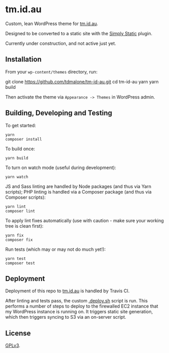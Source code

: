 # tm.id.au

Custom, lean WordPress theme for [tm.id.au](https://tm.id.au).

Designed to be converted to a static site with the [Simply Static](https://wordpress.org/plugins/simply-static/) plugin.

Currently under construction, and not active just yet.

## Installation

From your `wp-content/themes` directory, run:

   git clone https://github.com/tdmalone/tm-id-au.git
   cd tm-id-au
   yarn
   yarn build

Then activate the theme via `Appearance -> Themes` in WordPress admin.

## Building, Developing and Testing

To get started:

    yarn
    composer install

To build once:

    yarn build

To turn on watch mode (useful during development):

    yarn watch

JS and Sass linting are handled by Node packages (and thus via Yarn scripts); PHP linting is handled via a Composer package (and thus via Composer scripts):

    yarn lint
    composer lint

To apply lint fixes automatically (use with caution - make sure your working tree is clean first):

    yarn fix
    composer fix

Run tests (which may or may not do much yet!):

    yarn test
    composer test

## Deployment

Deployment of this repo to [tm.id.au](https://tm.id.au) is handled by Travis CI.

After linting and tests pass, the custom [.deploy.sh](.deploy.sh) script is run. This performs a number of steps to deploy to the firewalled EC2 instance that my WordPress instance is running on. It triggers static site generation, which then triggers syncing to S3 via an on-server script.

## License

[GPLv3](LICENSE).
